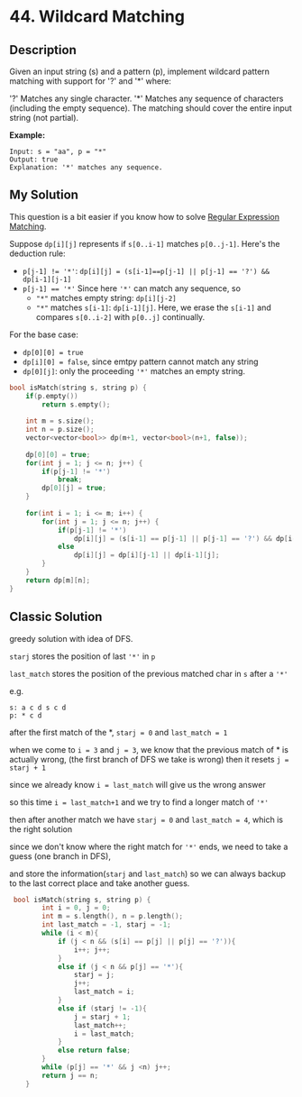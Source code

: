 # 44. Wildcard Matching

## Description
Given an input string (s) and a pattern (p), implement wildcard pattern matching with support for '?' and '*' where:

'?' Matches any single character.
'*' Matches any sequence of characters (including the empty sequence).
The matching should cover the entire input string (not partial).

**Example:**
```
Input: s = "aa", p = "*"
Output: true
Explanation: '*' matches any sequence.
```

## My Solution
This question is a bit easier if you know how to solve [Regular Expression Matching](https://leetcode.com/problems/regular-expression-matching/).


Suppose `dp[i][j]` represents if `s[0..i-1]` matches `p[0..j-1]`. Here's the deduction rule:

- `p[j-1] != '*'`: `dp[i][j] = (s[i-1]==p[j-1] || p[j-1] == '?') && dp[i-1][j-1]` 
- `p[j-1] == '*'`
    Since here `'*'` can match any sequence, so
    - `"*"` matches empty string: `dp[i][j-2]`
    - `"*"` matches `s[i-1]`: `dp[i-1][j]`. Here, we erase the `s[i-1]` and compares `s[0..i-2]` with `p[0..j]` continually. 

For the base case:
- `dp[0][0] = true`
- `dp[i][0] = false`, since emtpy pattern cannot match any string
- `dp[0][j]`: only the proceeding `'*'` matches an empty string.

```C++
bool isMatch(string s, string p) {
    if(p.empty())
        return s.empty();
    
    int m = s.size();
    int n = p.size();
    vector<vector<bool>> dp(m+1, vector<bool>(n+1, false));
    
    dp[0][0] = true;
    for(int j = 1; j <= n; j++) {
        if(p[j-1] != '*')
            break;
        dp[0][j] = true;
    }
    
    for(int i = 1; i <= m; i++) {
        for(int j = 1; j <= n; j++) {
            if(p[j-1] != '*')
                dp[i][j] = (s[i-1] == p[j-1] || p[j-1] == '?') && dp[i-1][j-1];
            else
                dp[i][j] = dp[i][j-1] || dp[i-1][j];
        }
    }
    return dp[m][n];
}
```

## Classic Solution
greedy solution with idea of DFS.

`starj` stores the position of last `'*'` in `p`

`last_match` stores the position of the previous matched char in `s` after a `'*'`

e.g. 
```
s: a c d s c d
p: * c d
```
after the first match of the *, `starj = 0` and `last_match = 1`

when we come to `i = 3` and `j = 3`, we know that the previous match of * is actually wrong, 
(the first branch of DFS we take is wrong)
then it resets `j = starj + 1`

since we already know `i = last_match` will give us the wrong answer

so this time `i = last_match+1` and we try to find a longer match of `'*'`

then after another match we have `starj = 0` and `last_match = 4`, which is the right solution

since we don't know where the right match for `'*'` ends, we need to take a guess (one branch in DFS), 

and store the information(`starj` and `last_match`) so we can always backup to the last correct place and take another guess.

```C++
 bool isMatch(string s, string p) {
        int i = 0, j = 0;
        int m = s.length(), n = p.length();
        int last_match = -1, starj = -1;
        while (i < m){
            if (j < n && (s[i] == p[j] || p[j] == '?')){
                i++; j++;
            }
            else if (j < n && p[j] == '*'){
                starj = j;
                j++;
                last_match = i;
            }
            else if (starj != -1){
                j = starj + 1;
                last_match++;
                i = last_match;
            }
            else return false;
        }
        while (p[j] == '*' && j <n) j++;
        return j == n;
    }
```